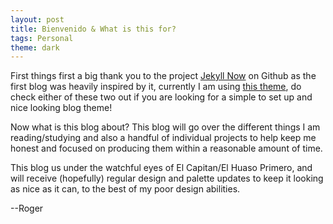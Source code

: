 ```yaml
---
layout: post
title: Bienvenido & What is this for?
tags: Personal
theme: dark
---
```


First things first a big thank you to the project [Jekyll Now](https://github.com/barryclark/jekyll-now) on Github as the first blog was heavily inspired by it, currently I am using [this theme](https://tianqi.name/jekyll-TeXt-theme/), do check either of these two out if you are looking for a simple to set up and nice looking blog theme!

Now what is this blog about? This blog will go over the different things I am reading/studying and also a handful of individual projects to help keep me honest and focused on producing them within a reasonable amount of time. 

This blog us under the watchful eyes of El Capitan/El Huaso Primero, and will receive (hopefully) regular design and palette updates to keep it looking as nice as it can, to the best of my poor design abilities.

--Roger

